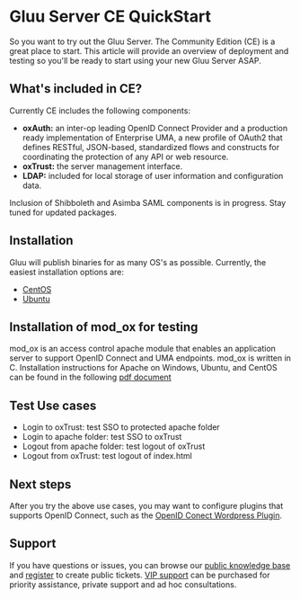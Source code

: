 # Gluu Server CE QuickStart 

So you want to try out the Gluu Server. The Community Edition (CE) is a great place to start. This article will provide an overview of deployment and testing so you'll be ready to start using your new Gluu Server ASAP. 

## What's included in CE?

Currently CE includes the following components:

* **oxAuth:** an inter-op leading OpenID Connect Provider and a production ready implementation of Enterprise UMA, a new profile of OAuth2 that defines RESTful, JSON-based, standardized flows and constructs for coordinating the protection of any API or web resource.
* **oxTrust:** the server management interface.
* **LDAP:** included for local storage of user information and configuration data.

Inclusion of Shibboleth and Asimba SAML components is in progress. Stay tuned for updated packages. 

## Installation

Gluu will publish binaries for as many OS's as possible. Currently, the 
easiest installation options are:  

- [CentOS](http://www.gluu.org/docs/admin-guide/installation/centos)
- [Ubuntu](http://www.gluu.org/docs/admin-guide/installation/ubuntu)

## Installation of mod_ox for testing

mod_ox is an access control apache module that enables an application server to support OpenID Connect and UMA endpoints. mod_ox is written in C.  Installation instructions for Apache on Windows, Ubuntu, and CentOS can be found in the following [pdf document](http://www.gluu.co/modox-pdf)

## Test Use cases

-  Login to oxTrust: test SSO to protected apache folder
-  Login to apache folder: test SSO to oxTrust
-  Logout from apache folder: test logout of oxTrust
-  Logout from oxTrust: test logout of index.html
  
## Next steps

After you try the above use cases, you may want to configure plugins that supports OpenID Connect, such as the [OpenID Conect Wordpress Plugin](http://www.gluu.co/wordpress-connect). 

## Support

If you have questions or issues, you can browse our [public knowledge base](http://support.gluu.org) and [register](https://idp.gluu.org/identity/register?redirectUri=https://support.gluu.org) to create public tickets. [VIP support](http://gluu.org/pricing) can be purchased for priority assistance, private support and ad hoc consultations. 



